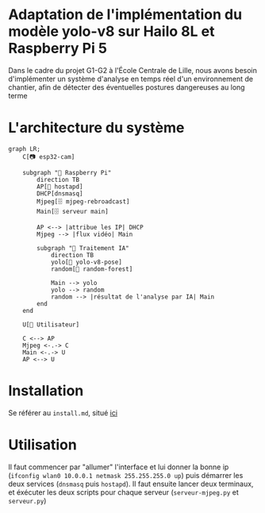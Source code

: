 # Adaptation de l'implémentation du modèle yolo-v8 sur Hailo 8L et Raspberry Pi 5

Dans le cadre du projet G1-G2 à l'École Centrale de Lille, nous avons besoin d'implémenter un système d'analyse en temps réel d'un environnement de chantier, afin de détecter des éventuelles postures dangereuses au long terme

# L'architecture du système

```mermaid
graph LR;
    C[📷 esp32-cam] 

    subgraph "🍓 Raspberry Pi"
        direction TB
        AP[📡 hostapd]
        DHCP[dnsmasq]
        Mjpeg[🗄️ mjpeg-rebroadcast]
        Main[🗄️ serveur main]

        AP <--> |attribue les IP| DHCP
        Mjpeg --> |flux vidéo| Main

        subgraph "🧠 Traitement IA"
            direction TB
            yolo[🤖 yolo-v8-pose]
            random[🤖 random-forest]

            Main --> yolo
            yolo --> random
            random --> |résultat de l'analyse par IA| Main
        end
    end

    U[👤 Utilisateur]

    C <--> AP
    Mjpeg <-.-> C
    Main <-.-> U
    AP <--> U
```

# Installation

Se référer au `install.md`, situé [ici](https://github.com/r0bertleberger/hailo-rpi5-examples/blob/main/docs/install.md)

# Utilisation 

Il faut commencer par "allumer" l'interface et lui donner la bonne ip (`ifconfig wlan0 10.0.0.1 netmask 255.255.255.0 up`) puis démarrer les deux services (`dnsmasq` puis `hostapd`). Il faut ensuite lancer deux terminaux, et éxécuter les deux scripts pour chaque serveur (`serveur-mjpeg.py` et `serveur.py`)
